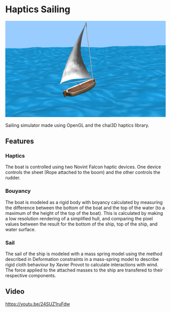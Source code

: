 <h1>Haptics Sailing</h1>

![Haptic sailing screenshot](Screenshot.png)

Sailing simulator made using OpenGL and the chai3D haptics library.

<h2>Features</h2>

<h3>Haptics</h3>
The boat is controlled using two Novint Falcon haptic devices. One device controls the sheet (Rope attached to the boom) and the other controls the rudder.

<h3>Bouyancy</h3>
The boat is modeled as a rigid body with boyancy calculated by measuring the difference between the bottom of the boat and the top of the water (to a maximum of the height of the top of the boat). This is calculated by making a low resolution rendering of a simplified hull, and comparing the pixel values between the result for the bottom of the ship, top of the ship, and water surface.

<h3>Sail</h3>
The sail of the ship is modeled with a mass spring model using the method described in Deformation constraints in a mass-spring model to describe rigid cloth behaviour by Xavier Provot to calculate interactions with wind. The force applied to the attached masses to the ship are transfered to their respective components.

<h2>Video</h2>

https://youtu.be/24SUZ1ruFdw 
